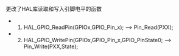 更改了HAL库读取和写入引脚电平的函数
 * 1. HAL_GPIO_ReadPin(GPIOx,GPIO_Pin_x); --> Pin_Read(PXX);
 * 2. HAL_GPIO_WritePin(GPIOx,GPIO_Pin_x,GPIO_PinState0; --> Pin_Write(PXX,State);
